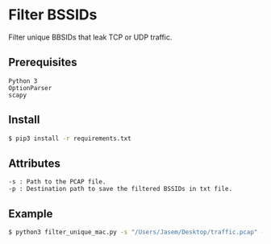 # Filter BSSIDs
Filter unique BBSIDs that leak TCP or UDP traffic. 
## Prerequisites
```
Python 3
OptionParser
scapy
```
## Install

```bash
$ pip3 install -r requirements.txt
```
## Attributes 
```
-s : Path to the PCAP file. 
-p : Destination path to save the filtered BSSIDs in txt file.
```


## Example 
```bash
$ python3 filter_unique_mac.py -s "/Users/Jasem/Desktop/traffic.pcap" -d "/Users/Jasem/Desktop/"
```
